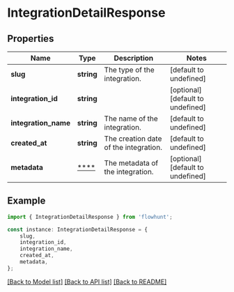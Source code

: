 # IntegrationDetailResponse


## Properties

Name | Type | Description | Notes
------------ | ------------- | ------------- | -------------
**slug** | **string** | The type of the integration. | [default to undefined]
**integration_id** | **string** |  | [optional] [default to undefined]
**integration_name** | **string** | The name of the integration. | [default to undefined]
**created_at** | **string** | The creation date of the integration. | [default to undefined]
**metadata** | [****](.md) | The metadata of the integration. | [optional] [default to undefined]

## Example

```typescript
import { IntegrationDetailResponse } from 'flowhunt';

const instance: IntegrationDetailResponse = {
    slug,
    integration_id,
    integration_name,
    created_at,
    metadata,
};
```

[[Back to Model list]](../README.md#documentation-for-models) [[Back to API list]](../README.md#documentation-for-api-endpoints) [[Back to README]](../README.md)
